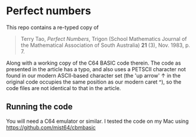 # Perfect numbers

This repo contains a re-typed copy of 

>Terry Tao, _Perfect Numbers_, Trigon (School Mathematics Journal of the Mathematical Association of South Australia) **21** (3), Nov. 1983, p. 7.

Along with a working copy of the C64 BASIC code therein. The code as presented in the article has a typo, and also uses a PETSCII character not found in our modern ASCII-based character set (the 'up arrow' ↑ in the original code occupies the same position as our modern caret ^), so the code files are not identical to that in the article.

## Running the code

You will need a C64 emulator or similar. I tested the code on my Mac using https://github.com/mist64/cbmbasic
